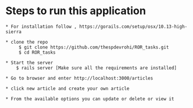 # Steps to run this application
    * For installation follow , https://gorails.com/setup/osx/10.13-high-sierra

    * clone the repo
         $ git clone https://github.com/thespdevrohi/ROR_tasks.git
         $ cd ROR_tasks

    * Start the server
        $ rails server [Make sure all the requirements are installed]

    * Go to browser and enter http://localhost:3000/articles

    * click new article and create your own article

    * From the available options you can update or delete or view it

    
